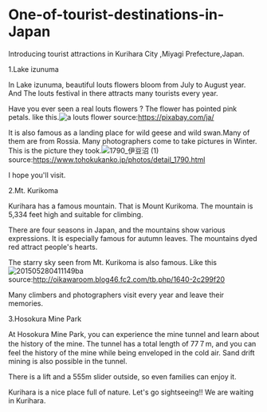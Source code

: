 # One-of-tourist-destinations-in-Japan
Introducing tourist attractions in Kurihara City ,Miyagi Prefecture,Japan.

1.Lake izunuma

In Lake izunuma, beautiful louts flowers bloom from July to August year. And The louts festival in there attracts many tourists every year.

Have you ever seen a real louts flowers ?
The flower has pointed pink petals.
like this.![a louts flower](https://user-images.githubusercontent.com/108656454/182286212-5dfa0f8c-7675-4c17-863a-4a5cc50a2ed1.jpg)
source:https://pixabay.com/ja/

It is also famous as a landing place for wild geese and wild swan.Many of them are from Rossia.
Many photographers come to take pictures in Winter.
This is the picture they took.![1790_伊豆沼 (1)](https://user-images.githubusercontent.com/108656454/182290193-c9003f28-c78c-4cdf-82d9-deb65e92e11b.jpg)
source:https://www.tohokukanko.jp/photos/detail_1790.html

I hope you'll visit.

2.Mt. Kurikoma

Kurihara has a famous mountain. That is Mount Kurikoma.
The mountain is 5,334 feet high and suitable for climbing.

There are four seasons in Japan, and the mountains show various expressions.
It is especially famous for autumn leaves. The mountains dyed red attract people's hearts.

The starry sky seen from Mt. Kurikoma is also famous.
Like this![201505280411149ba](https://user-images.githubusercontent.com/108656454/183317997-45a216fd-e0b3-49f9-9ba5-0584a72cf55c.jpg)
source:http://oikawaroom.blog46.fc2.com/tb.php/1640-2c299f20

Many climbers and photographers visit every year and leave their memories.

3.Hosokura Mine Park

At Hosokura Mine Park, you can experience the mine tunnel and learn about the history of the mine. The tunnel has a total length of 77７m, and you can feel the history of the mine while being enveloped in the cold air. Sand drift mining is also possible in the tunnel.

There is a lift and a 555m slider outside, so even families can enjoy it.

Kurihara is a nice place full of nature. Let's go sightseeing!!
We are waiting in Kurihara.


